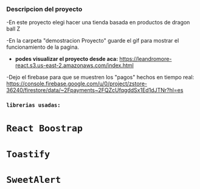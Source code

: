 

### Descripcion del proyecto

-En este proyecto elegi hacer una tienda basada en productos de dragon ball Z

-En la carpeta "demostracion Proyecto" guarde el gif para mostrar el funcionamiento de la pagina.

 - __podes visualizar el proyecto desde aca:__ https://leandromore-react.s3.us-east-2.amazonaws.com/index.html

-Dejo el firebase para que se muestren los "pagos" hechos en tiempo real: https://console.firebase.google.com/u/0/project/zstore-36240/firestore/data/~2Fpayments~2FQZcUfqgddSx1Ed1dJTNr?hl=es



### `librerias usadas:`

# `React Boostrap`
# `Toastify`
# `SweetAlert`


